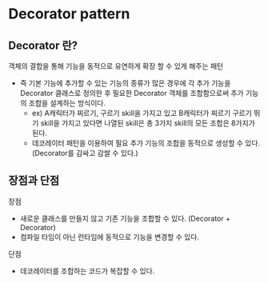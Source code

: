 # Decorator pattern

## Decorator 란?
객체의 결합을 통해 기능을 동적으로 유연하게 확장 할 수 있게 해주는 패턴
* 즉 기본 기능에 추가할 수 있는 기능의 종류가 많은 경우에 각 추가 기능을 Decorator 클래스로 정의한 후 필요한 Decorator 객체를 조합함으로써 추가 기능의 조합을 설계하는 방식이다.
  * ex) A캐릭터가 찌르기, 구르기 skill을 가지고 있고 B캐릭터가 찌르기 구르기 뛰기 skill을 가지고 있다면 나열된 skill은 총 3가지 skill의 모든 조합은 8가지가 된다.
  * 데코레이터 패턴을 이용하여 필요 추가 기능의 조합을 동적으로 생성할 수 있다. (Decorator를 감싸고 감쌀 수 있다.)

## 장점과 단점

장점
* 새로운 클래스를 만들지 않고 기존 기능을 조합할 수 있다. (Decorator + Decorator)
* 컴파일 타임이 아닌 런타임에 동적으로 기능을 변경할 수 있다.

단점
* 데코레이터를 조합하는 코드가 복잡할 수 있다.